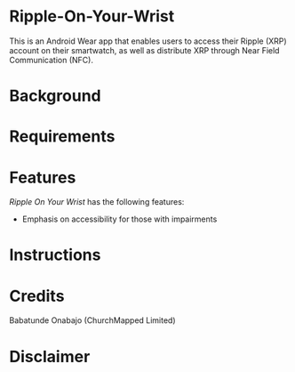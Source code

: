 # Ripple-On-Your-Wrist
This is an Android Wear app that enables users to access their Ripple (XRP) account on their smartwatch, as well as distribute XRP through Near Field Communication (NFC).

# Background

# Requirements

# Features
_Ripple On Your Wrist_ has the following features:
* Emphasis on accessibility for those with impairments

# Instructions

# Credits
Babatunde Onabajo (ChurchMapped Limited)

# Disclaimer
